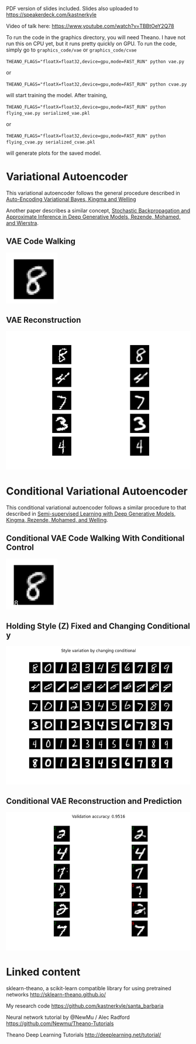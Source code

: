 PDF version of slides included.
Slides also uploaded to https://speakerdeck.com/kastnerkyle

Video of talk here:
https://www.youtube.com/watch?v=TBBtOeY2Q78

To run the code in the graphics directory, you will need Theano.
I have not run this on CPU yet, but it runs pretty quickly on GPU.
To run the code, simply go to ``graphics_code/vae`` or ``graphics_code/cvae``

``THEANO_FLAGS="floatX=float32,device=gpu,mode=FAST_RUN" python vae.py``

or

``THEANO_FLAGS="floatX=float32,device=gpu,mode=FAST_RUN" python cvae.py``

will start training the model. After training,

``THEANO_FLAGS="floatX=float32,device=gpu,mode=FAST_RUN" python flying_vae.py serialized_vae.pkl``

or

``THEANO_FLAGS="floatX=float32,device=gpu,mode=FAST_RUN" python flying_cvae.py serialized_cvae.pkl``

will generate plots for the saved model.

Variational Autoencoder
=======================

This variational autoencoder follows the general procedure described in
[Auto-Encoding Variational Bayes, Kingma and Welling](http://arxiv.org/abs/1312.6114)

Another paper describes a similar concept, [Stochastic Backpropagation and Approximate Inference in Deep Generative Models, Rezende, Mohamed, and Wierstra](http://arxiv.org/abs/1401.4082).

VAE Code Walking
----------------
![walking_code](graphics_code/vae/vae_code.gif)

VAE Reconstruction
------------------
![reconstruct](graphics_code/vae/vae_reconstruction.png)


Conditional Variational Autoencoder
===================================
This conditional variational autoencoder follows a similar procedure to that described in
[Semi-supervised Learning with Deep Generative Models, Kingma, Rezende, Mohamed, and Welling](http://arxiv.org/abs/1406.5298).

Conditional VAE Code Walking With Conditional Control
-----------------------------------------------------
![walking_code](graphics_code/cvae/cvae_code.gif)

Holding Style (Z) Fixed and Changing Conditional y 
--------------------------------------------------
![reconstruct](graphics_code/cvae/cvae_style.png)

Conditional VAE Reconstruction and Prediction
---------------------------------------------
![reconstruct](graphics_code/cvae/cvae_reconstruction.png)


Linked content
==============
sklearn-theano, a scikit-learn compatible library for using pretrained networks http://sklearn-theano.github.io/

My research code https://github.com/kastnerkyle/santa_barbaria

Neural network tutorial by @NewMu / Alec Radford https://github.com/Newmu/Theano-Tutorials

Theano Deep Learning Tutorials http://deeplearning.net/tutorial/
